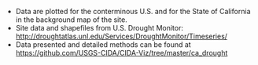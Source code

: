  - Data are plotted for the conterminous U.S. and for the State of California in the background map of the site. 
 - Site data and shapefiles from U.S. Drought Monitor: http://droughtatlas.unl.edu/Services/DroughtMonitor/Timeseries/
 - Data presented and detailed methods can be found at https://github.com/USGS-CIDA/CIDA-Viz/tree/master/ca_drought
